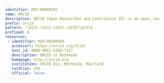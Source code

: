 ```yaml
---
identifier: MIR:00000382
name: ORCID
description: ORCID (Open Researcher and Contributor ID) is an open, non-profit, community-based effort to create and maintain a registry of unique identifiers for individual researchers. ORCID records hold non-sensitive information such as name, email, organization name, and research activities.
prefix: orcid
pattern: ^\d{4}-\d{4}-\d{4}-\d{3}(\d|X)$
prefixed: 0
resources:
 - identifier: MIR:00100489
   accessurl: https://orcid.org/${id}
   test_id: 0000-0002-6309-7327
   description: ORCID at Bethesda
   homepage: http://orcid.org
   institution: ORCID Inc, Bethesda, Mayrland
   location: USA
   official: false
---
```

